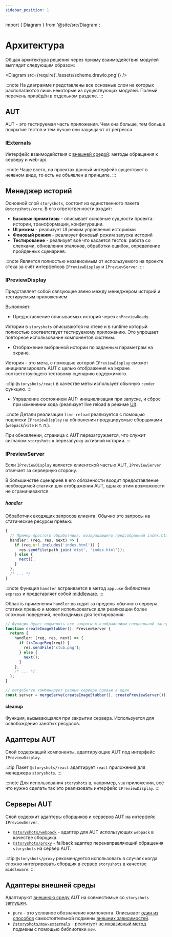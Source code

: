 ```yaml
---
sidebar_position: 1
---
```


import { Diagram } from '@site/src/Diagram';

# Архитектура

Общая архитектура решения через призму взаимодействия модулей выглядит следующим образом:

<Diagram src={require('./assets/scheme.drawio.png')} />

:::note
На диаграмме представлены все основные слои на которых располагаются лишь некоторые из существующих модулей. Полный
перечень привёдён в отдельном разделе.
:::

## AUT

AUT - это тестируемая часть приложения. Чем она больше, тем больше покрытие тестов и тем лучше они защищают от регресса.

### IExternals

Интерфейс взаимодействия с [внешней средой](/specification/requirements/env): методы обращения к серверу и web-api.

:::note
Чаще всего, на проектах данный интерфейс существует в неявном виде, то есть не объявлен в принципе.
:::

## Менеджер историй

Основной слой `storyshots`, состоит из единственного пакета `@storyshots/core`. В его ответственности входит:

- **Базовые примитивы** - описывает основные сущности проекта: истории, трансформации, конфигурации.
- **UI режим** - реализует UI режим управления историями
- **Фоновый режим** - реализует фоновый режим запуска историй
- **Тестирование** - реализует всё что касается тестов: работа со слепками, обновления эталонов, обработки ошибок,
  определение пройденных сценариев.

:::note
Является полностью независимым от используемого на проекте стека за счёт интерфейсов `IPreviewDisplay` и
`IPreviewServer`.
:::

### IPreviewDisplay

Представляет собой связующее звено между менеджером историй и тестируемым приложением.

Выполняет:

* Предоставление описываемых историй через `onPreviewReady`.

Истории в `storyshots` описываются на стеке и в runtime который полностью соответствует тестируемому приложению.
Это упрощает повторное использование компонентов системы.

* Отображение выбранной истории по заданным параметрам на экране.

История - это мета, с помощью которой `IPreviewDisplay` сможет инициализировать AUT с целью отображения на экране
соответствующего тестовому сценарию содержимого.

:::tip
`@storyshots/react` в качестве меты использует обычную `render` функцию.
:::

* Управление состоянием AUT: инициализация при запуске, и сброс при изменении кода (реализует live reload в
  режиме [UI](/ui/)).

:::note Детали реализации
`live reload` реализуется с помощью подписки `IPreviewDisplay` на обновления продуцируемые сборщиками (`webpack`/`vite`
и т. п.).

При обновлении, страница с AUT перезагружается, что служит сигналом `storyshots` к перезапуску активной истории.
:::

### IPreviewServer

Если `IPreviewDisplay` является клиентской частью AUT, `IPreviewServer` отвечает за серверную сторону.

В большинстве сценариев в его обязанности входит предоставление необходимой статики для отображения AUT, однако
этим возможности не ограничиваются.

##### handler

Обработчик входящих запросов клиента. Обычно это запросы на статические ресурсы превью:

```ts
{
  // Пример простого обработчика, возвращающего предсобранный index.html
  handler: (req, res, next) => {
    if (req.url.includes('index.html')) {
      res.sendFile(path.join('dist', 'index.html'));
    } else {
      next();
    }
  },
  /* ... */
}
```

:::note
Функция `handler` встраивается в метод `app.use` библиотеки `express` и представляет
собой [middleware](https://expressjs.com/en/guide/writing-middleware.html#writing-middleware-for-use-in-express-apps).
:::

Область применения `handler` выходит за пределы обычного сервера статики превью и может использоваться для реализации
более сложных поведений, необходимых для тестирования:

```ts
// Функция будет подменять все запросы к изображениям специальной заглушкой
function createImageStubber(): PreviewServer {
  return {
    handler: (req, res, next) => {
      if (isImageReq(req)) {
        res.sendFile('stub.png');
      } else {
        next();
      }
    },
    /* ... */
  };
}

// mergeServe комбинирует разные серверы превью в один
const server = mergeServe(createImageStubber(), createPreviewServer());
```

#### cleanup

Функция, вызывающаяся при закрытии сервера. Используется для освобождения занятых ресурсов.

## Адаптеры AUT

Слой содержащий компоненты, адаптирующие AUT под интерфейс `IPreviewDisplay`.

:::tip
Пакет `@storyshots/react` адаптирует `react` приложения для менеджера `storyshots`.
:::

:::note
Для использования `storyshots` в, например, `vue` приложении, всё что нужно сделать так это реализовать интерфейс
`IPreviewDisplay`.
:::

## Серверы AUT

Слой содержит адаптеры сборщиков и серверов AUT на интерфейс `IPreviewServer`.

- [`@storyshots/webpack`](/modules/webpack) - адаптер для AUT использующих `webpack` в качестве сборщика.
- [`@storyshots/proxy`](/modules/proxy) - fallback адаптер перенаправляющий обращения `storyshots` на сервер AUT.

:::tip
`@storyshots/proxy` рекомендуется использовать в случаях когда сложно интегрировать сборщик в сервер
`storyshots` в качестве `middleware`.
:::

## Адаптеры внешней среды

Адаптируют [внешнюю среду](/specification/requirements/env) AUT на совместимые
со `storyshots` [заглушки](/specification/requirements/env).

- `pure` - это условное обозначение компонента. Описывает [один из способов](/patterns/replace#подмена-через-инверсию)
  самостоятельной подмены
  [внешних зависимостей](/specification/requirements/env).
- [`@storyshots/msw-externals`](/modules/msw) -
  реализует [не инвазивный метод](/patterns/replace#подмена-через-сайд-эффекты)
  подмены с помощью библиотеки `msw`.
